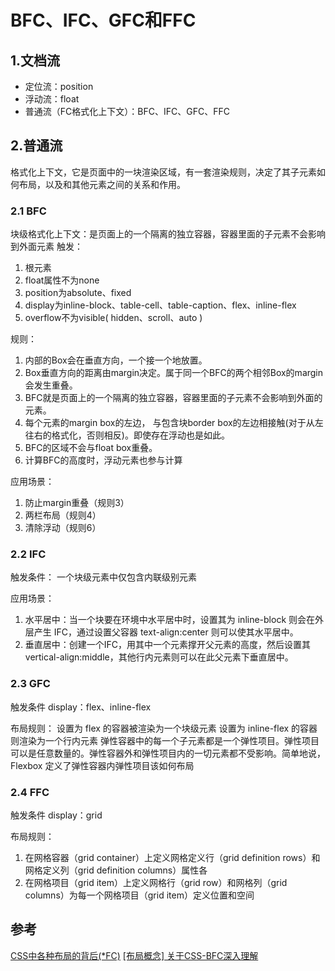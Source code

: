 # BFC、IFC、GFC和FFC

## 1.文档流
- 定位流：position
- 浮动流：float
- 普通流（FC格式化上下文）：BFC、IFC、GFC、FFC

## 2.普通流
格式化上下文，它是页面中的一块渲染区域，有一套渲染规则，决定了其子元素如何布局，以及和其他元素之间的关系和作用。

### 2.1 BFC 
块级格式化上下文：是页面上的一个隔离的独立容器，容器里面的子元素不会影响到外面元素
触发：
1. 根元素
2. float属性不为none
3. position为absolute、fixed
4. display为inline-block、table-cell、table-caption、flex、inline-flex
5. overflow不为visible( hidden、scroll、auto )

规则：
1. 内部的Box会在垂直方向，一个接一个地放置。
2. Box垂直方向的距离由margin决定。属于同一个BFC的两个相邻Box的margin会发生重叠。
3. BFC就是页面上的一个隔离的独立容器，容器里面的子元素不会影响到外面的元素。
4. 每个元素的margin box的左边， 与包含块border box的左边相接触(对于从左往右的格式化，否则相反)。即使存在浮动也是如此。
5. BFC的区域不会与float box重叠。
6. 计算BFC的高度时，浮动元素也参与计算

应用场景：
1. 防止margin重叠（规则3）
2. 两栏布局（规则4）
3. 清除浮动（规则6）

### 2.2 IFC
触发条件：
一个块级元素中仅包含内联级别元素

应用场景：
1. 水平居中：当一个块要在环境中水平居中时，设置其为 inline-block 则会在外层产生 IFC，通过设置父容器 text-align:center 则可以使其水平居中。
2. 垂直居中：创建一个IFC，用其中一个元素撑开父元素的高度，然后设置其 vertical-align:middle，其他行内元素则可以在此父元素下垂直居中。

### 2.3 GFC
触发条件
display：flex、inline-flex

布局规则：
设置为 flex 的容器被渲染为一个块级元素
设置为 inline-flex 的容器则渲染为一个行内元素
弹性容器中的每一个子元素都是一个弹性项目。弹性项目可以是任意数量的。弹性容器外和弹性项目内的一切元素都不受影响。简单地说，Flexbox 定义了弹性容器内弹性项目该如何布局

### 2.4 FFC
触发条件
display：grid

布局规则：
1. 在网格容器（grid container）上定义网格定义行（grid definition rows）和网格定义列（grid definition columns）属性各
2. 在网格项目（grid item）上定义网格行（grid row）和网格列（grid columns）为每一个网格项目（grid item）定义位置和空间

## 参考
[CSS中各种布局的背后(*FC)](https://segmentfault.com/a/1190000013372963)
[[布局概念] 关于CSS-BFC深入理解](https://juejin.im/post/5909db2fda2f60005d2093db#heading-0)
